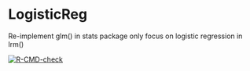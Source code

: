 # LogisticReg
Re-implement glm() in stats package only focus on logistic regression in lrm()
<!-- badges: start -->
  [![R-CMD-check](https://github.com/y1zhong/LogisticReg/workflows/R-CMD-check/badge.svg)](https://github.com/y1zhong/LogisticReg/actions)
  <!-- badges: end -->